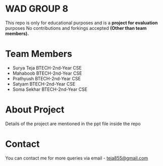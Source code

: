 # WAD GROUP 8
This repo is only for educational purposes and is a **project for evaluation** purposes
No contributions and forkings accepted **(Other than team members).**

# Team Members
* Surya Teja  BTECH-2nd-Year CSE
* Mahaboob    BTECH-2nd-Year CSE
* Prathyush   BTECH-2nd-Year CSE
* Satyam      BTECH-2nd-Year CSE
* Soma Sekhar BTECH-2nd-Year CSE

# About Project
Details of the project are mentioned in the ppt file inside the repo

# Contact
You can contact me for more queries via email - teja855@gmail.com